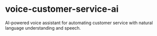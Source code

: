 # voice-customer-service-ai
AI-powered voice assistant for automating customer service with natural language understanding and speech.
